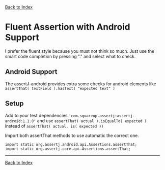 [Back to Index](../index.md)

# Fluent Assertion with Android Support

I prefer the fluent style because you must not think so much.
Just use the smart code completion by pressing "." and select what to check.

## Android Support

The assertJ-android provides extra some checks for android elements like `assertThat( textField ).hasText( "expected text" )`

## Setup

Add to your test dependencies `'com.squareup.assertj:assertj-android:1.1.0'` and use `assertThat( actual ).isEqualTo( expected )` instead of `assertThat( actual, is( expected ))`

Import both assertThat methods to use automatic the correct one.

    import static org.assertj.android.api.Assertions.assertThat;
    import static org.assertj.core.api.Assertions.assertThat;

---

[Back to Index](../index.md)
